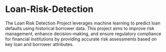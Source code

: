 # Loan-Risk-Detection
The Loan Risk Detection Project leverages machine learning to predict loan defaults using historical borrower data. This project aims to improve risk management, enhance decision-making, and ensure regulatory compliance for financial institutions by providing accurate risk assessments based on key loan and borrower attributes.
